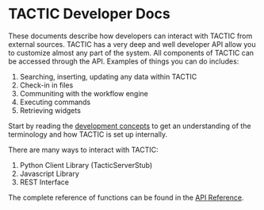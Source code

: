 # TACTIC Developer Docs

These documents describe how developers can interact with TACTIC from external sources.  TACTIC has a very deep and well developer API allow you to customize almost any part of the system.  All components of TACTIC can be accessed through the API.  Examples of things you can do includes:

1. Searching, inserting, updating any data within TACTIC
1. Check-in in files
1. Communiting with the workflow engine
1. Executing commands
1. Retrieving widgets


Start by reading the [development concepts](/development-concepts) to get an understanding of the terminology and how TACTIC is set up internally.

There are many ways to interact with TACTIC:

1. Python Client Library (TacticServerStub)
1. Javascript Library
1. REST Interface

The complete reference of functions can be found in the [API Reference](/api_reference).


